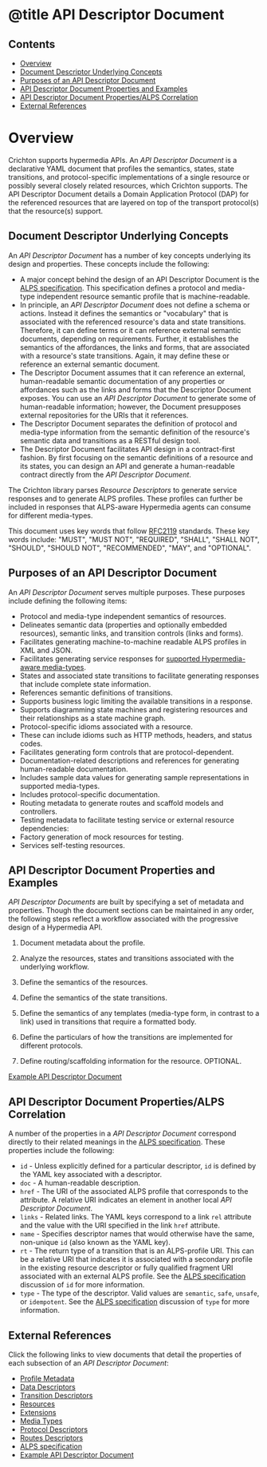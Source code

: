 # @title API Descriptor Document
## Contents
- [Overview](#overview)
 - [Document Descriptor Underlying Concepts](#document-descriptor-underlying-concepts)
 - [Purposes of an API Descriptor Document](#purpose-of-an-API-descriptor-document)
 - [API Descriptor Document Properties and Examples](#API-descriptor-document-properties-and-examples)
 - [API Descriptor Document Properties/ALPS Correlation](#API-descriptor-document-properties/ALPS-Correlation)
 - [External References](#external-references)

# Overview
Crichton supports hypermedia APIs. An _API Descriptor Document_ is a declarative YAML document that profiles the semantics, states, state transitions, and protocol-specific implementations of a single resource or possibly several closely related resources, which Crichton supports. The API Descriptor Document details a Domain Application Protocol (DAP) for the referenced resources that are layered on top of the transport protocol(s) that the resource(s) support.

## Document Descriptor Underlying Concepts
An _API Descriptor Document_ has a number of key concepts underlying its design and properties. These concepts include the following:
- A major concept behind the design of an API Descriptor Document is the [ALPS specification](http://alps.io/spec/index.html). This specification defines a protocol and media-type independent resource semantic profile that is machine-readable.
- In principle, an _API Descriptor Document_ does not define a schema or actions. Instead it defines the semantics or "vocabulary" that is associated with the referenced resource's data and state transitions. Therefore, it can define terms or it can reference external semantic documents, depending on requirements. Further, it establishes the semantics of the affordances, the links and forms, that are associated with a resource's state transitions. Again, it may define these or reference an external semantic document.
- The Descriptor Document assumes that it can reference an external, human-readable semantic documentation of any properties or affordances such as the links and forms that the Descriptor Document exposes. You can use an _API Descriptor Document_ to generate some of human-readable information; however, the Document presupposes external repositories for the URIs that it references.
- The Descriptor Document separates the definition of protocol and media-type information from the semantic definition of the resource's semantic data and transitions as a RESTful design tool.
- The Descriptor Document facilitates API design in a contract-first fashion. By first focusing on the semantic definitions of a resource and its states, you can design an API and generate a human-readable contract directly from the _API Descriptor Document_.

The Crichton library parses _Resource Descriptors_ to generate service responses and to generate ALPS profiles. These profiles can further be included in responses that ALPS-aware Hypermedia agents can consume for different media-types.

This document uses key words that follow [RFC2119](http://tools.ietf.org/html/rfc2119) standards. These key words include: "MUST", "MUST NOT", "REQUIRED", "SHALL", "SHALL NOT", "SHOULD", "SHOULD NOT", "RECOMMENDED", "MAY", and 
"OPTIONAL".

## Purposes of an API Descriptor Document
An _API Descriptor Document_ serves multiple purposes. These purposes include defining the following items:

- Protocol and media-type independent semantics of resources.
 - Delineates semantic data (properties and optionally embedded resources), semantic links, and transition controls 
  (links and forms).
 - Facilitates generating machine-to-machine readable ALPS profiles in XML and JSON.
 - Facilitates generating service responses for [supported Hypermedia-aware media-types](doc/media_type.md).
- States and associated state transitions to facilitate generating responses that include complete state 
information.
 - References semantic definitions of transitions.
 - Supports business logic limiting the available transitions in a response.
 - Supports diagramming state machines and registering resources and their relationships as a state machine graph.
- Protocol-specific idioms associated with a resource.
 - These can include idioms such as HTTP methods, headers, and status codes. 
 - Facilitates generating form controls that are protocol-dependent.
- Documentation-related descriptions and references for generating human-readable documentation.
 - Includes sample data values for generating sample representations in supported media-types.
 - Includes protocol-specific documentation.
- Routing metadata to generate routes and scaffold models and controllers.
- Testing metadata to facilitate testing service or external resource dependencies:
 - Factory generation of mock resources for testing.
 - Services self-testing resources.

## API Descriptor Document Properties and Examples
_API Descriptor Documents_ are built by specifying a set of metadata and properties. Though the document sections can be maintained in any order, the following steps reflect a workflow associated with the progressive design of a Hypermedia API. 
1. Document metadata about the profile.

2. Analyze the resources, states and transitions associated with the underlying workflow.

3. Define the semantics of the resources.

4. Define the semantics of the state transitions.

5. Define the semantics of any templates (media-type form, in contrast to a link) used in transitions that require a 
formatted body.

6. Define the particulars of how the transitions are implemented for different protocols.

7. Define routing/scaffolding information for the resource. OPTIONAL.

[Example API Descriptor Document](../spec/fixtures/resource_descriptors/drds_descriptor_v1.yml)

## API Descriptor Document Properties/ALPS Correlation
A number of the properties in a _API Descriptor Document_ correspond directly to their related meanings in the 
[ALPS specification](http://alps.io/spec/index.html). These properties include the following:
- `id` - Unless explicitly defined for a particular descriptor, `id` is defined by the YAML key associated with a 
descriptor.
- `doc` - A human-readable description.
- `href` - The URI of the associated ALPS profile that corresponds to the attribute. A relative URI indicates an element in another local _API Descriptor Document_.
- `links` - Related links. The YAML keys correspond to a link `rel` attribute and the value with the URI 
specified in the link `href` attribute.
- `name` - Specifies descriptor names that would otherwise have the same, non-unique `id` (also known as the YAML key).
- `rt` - The return type of a transition that is an ALPS-profile URI. This can be a relative URI that indicates it is 
associated with a secondary profile in the existing resource descriptor or fully qualified fragment URI associated 
with an external ALPS profile. See the [ALPS specification](http://alps.io/spec/index.html) discussion of `id` for more information.
- `type` - The type of the descriptor. Valid values are `semantic`, `safe`, `unsafe`, or `idempotent`. See the [ALPS specification](http://alps.io/spec/index.html) discussion of `type` for more information.

## External References
Click the following links to view documents that detail the properties of each subsection of an _API Descriptor Document_:

- [Profile Metadata](profile_metadata.md)
- [Data Descriptors](data_descriptors.md)
- [Transition Descriptors](transition_descriptors.md)
- [Resources](resource_descriptors.md)
- [Extensions](extensions.md)
- [Media Types](media_types.md)
- [Protocol Descriptors](protocol_descriptors.md)
- [Routes Descriptors](routes_descriptors.md)
- [ALPS specification](http://alps.io/spec/index.html)
- [Example API Descriptor Document](../spec/fixtures/resource_descriptors/drds_descriptor_v1.yml)
